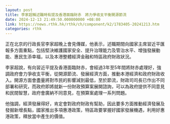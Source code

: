 ```yaml
---
layout: post
title: 李家超稱述職時有提及香港面臨財赤　將力爭收支平衡開源節流
date: 2024-12-13 21:49:50.000000000 +08:00
link: https://news.rthk.hk/rthk/ch/component/k2/1783405-20241213.htm
categories: rthk
---
```


正在北京的行政長官李家超晚上會見傳媒，他表示，述職期間向國家主席習近平匯報多方面重點，包括堅決維護國家安全、提升治理能力及管治水平、增強發展動能、惠民生添幸福，以及本港整體經濟金融和特區政府財政狀況。

李家超說，有向習近平提及香港面臨財赤，會經過3年至5年間將財赤處理好，強調政府會力爭收支平衡，從開源節流、發展經濟方面，推動本港經濟和政府財政收入。開源方面會盡量將對市民的影響減到最低，至於節流，財政司司長已作出不同部署和研究，而政府即將就新一份財政預算案展開諮詢，可以為政府提供不同意見和民間智慧，政府會廣納不同意見，在預算案處理一系列問題。

他強調，經濟發展得好，肯定會對政府財政有幫助，因此要多方面推動經濟發展及發掘新增長點，國家推出多項惠港政策，特區政要掌握好國家發展機遇，利用好惠港政策，釋放當中產生的價值。
